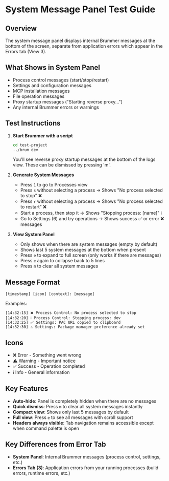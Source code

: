 # System Message Panel Test Guide

## Overview
The system message panel displays internal Brummer messages at the bottom of the screen, separate from application errors which appear in the Errors tab (View 3).

## What Shows in System Panel
- Process control messages (start/stop/restart)
- Settings and configuration messages
- MCP installation messages
- File operation messages
- Proxy startup messages ("Starting reverse proxy...")
- Any internal Brummer errors or warnings

## Test Instructions

1. **Start Brummer with a script**
   ```bash
   cd test-project
   ../brum dev
   ```
   
   You'll see reverse proxy startup messages at the bottom of the logs view.
   These can be dismissed by pressing 'm'.

2. **Generate System Messages**
   - Press `1` to go to Processes view
   - Press `s` without selecting a process → Shows "No process selected to stop" ❌
   - Press `r` without selecting a process → Shows "No process selected to restart" ❌
   - Start a process, then stop it → Shows "Stopping process: [name]" ℹ️
   - Go to Settings (6) and try operations → Shows success ✅ or error ❌ messages

3. **View System Panel**
   - Only shows when there are system messages (empty by default)
   - Shows last 5 system messages at the bottom when present
   - Press `e` to expand to full screen (only works if there are messages)
   - Press `e` again to collapse back to 5 lines
   - Press `m` to clear all system messages

## Message Format
```
[timestamp] [icon] [context]: [message]
```

Examples:
```
[14:32:15] ❌ Process Control: No process selected to stop
[14:32:20] ℹ️ Process Control: Stopping process: dev
[14:32:25] ✅ Settings: PAC URL copied to clipboard
[14:32:30] ⚠️ Settings: Package manager preference already set
```

## Icons
- ❌ Error - Something went wrong
- ⚠️ Warning - Important notice
- ✅ Success - Operation completed
- ℹ️ Info - General information

## Key Features
- **Auto-hide**: Panel is completely hidden when there are no messages
- **Quick dismiss**: Press `m` to clear all system messages instantly
- **Compact view**: Shows only last 5 messages by default
- **Full view**: Press `e` to see all messages with scroll support
- **Headers always visible**: Tab navigation remains accessible except when command palette is open

## Key Differences from Error Tab
- **System Panel**: Internal Brummer messages (process control, settings, etc.)
- **Errors Tab (3)**: Application errors from your running processes (build errors, runtime errors, etc.)